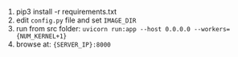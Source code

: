 1. pip3 install -r requirements.txt
2. edit `config.py` file and set `IMAGE_DIR`
3. run from src folder: `uvicorn run:app --host 0.0.0.0 --workers={NUM_KERNEL+1}`
4. browse at: `{SERVER_IP}:8000`
